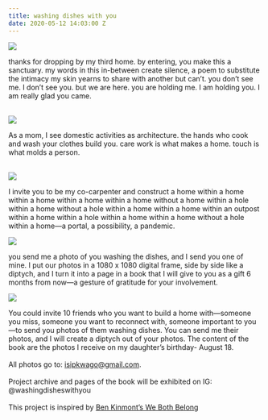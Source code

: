 ```yaml
---
title: washing dishes with you
date: 2020-05-12 14:03:00 Z
---
```


<img src="../uploads/wdwy1.jpg"/>

thanks for dropping by my third home.
by entering, you make this a sanctuary.
my words in this in-between create silence,
a poem to substitute the intimacy
my skin yearns to share with another but can’t.
you don’t see me. I don’t see you. but we are here.
you are holding me. I am holding you.
I am really glad you came.

<br/>

<img src="../uploads/wdwy2.jpg"/>

As a mom, I see domestic activities as architecture. the hands who cook and wash your clothes build you. care work is what makes a home. touch is what molds a person.

<br/>

<img src="../uploads/sophie.jpg"/>

I invite you to be my co-carpenter and construct a home within a home within a home within a home within a home without a home within a hole within a home without a hole within a home within a home within an outpost within a home within a hole within a home within a home without a hole within a home—a portal, a possibility, a pandemic.

<img src="../uploads/wdwy6.jpg"/>

you send me a photo of you washing the dishes,
and I send you one of mine. I put our photos in a 1080 x 1080 digital frame, side by side like a diptych, and I turn it into a page in a book that I will give to you as a gift 6 months from now—a gesture of gratitude for your involvement. 

<img src="../uploads/wdwy3.jpg"/>

You could invite 10 friends who you want to build a home with—someone you miss, someone you want to reconnect with, someone important to you—to send you photos of them washing dishes. You can send me their photos, and I will create a diptych out of your photos. The content of the book are the photos I receive on my daughter’s birthday- August 18.
<br/><br/>
All photos go to: isipkwago@gmail.com.
<br/><br/>
Project archive and pages of the book will be exhibited on IG: @washingdisheswithyou
<br/><br/>
This project is inspired by [Ben Kinmont’s We Both Belong](http://www.adaweb.com/influx/kinmont/bk1.html)
